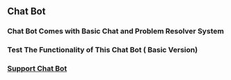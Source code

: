 ## Chat Bot
### Chat Bot Comes with Basic Chat and Problem Resolver System

### Test The Functionality of This Chat Bot ( Basic Version) 
### [Support Chat Bot](https://peaceful-cat-175f83.netlify.app/)
